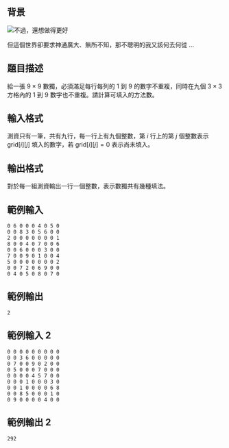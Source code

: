 ## 背景 ##

![不過，還想做得更好](http://i.imgur.com/PHbnGMp.png)

但這個世界卻要求神通廣大、無所不知，那不聰明的我又該何去何從 ...

## 題目描述 ##

給一張 $9 \times 9$ 數獨，必須滿足每行每列的 1 到 9 的數字不重複，同時在九個 $3 \times 3$ 方格內的 1 到 9 數字也不重複。請計算可填入的方法數。

## 輸入格式 ##

測資只有一筆，共有九行，每一行上有九個整數，第 $i$ 行上的第 $j$ 個整數表示 $\text{grid}[i][j]$ 填入的數字，若 $\text{grid}[i][j] = 0$ 表示尚未填入。

## 輸出格式 ##

對於每一組測資輸出一行一個整數，表示數獨共有幾種填法。

## 範例輸入 ##
```
0 6 0 0 0 4 0 5 0
0 0 8 3 0 5 6 0 0
2 0 0 0 0 0 0 0 1
8 0 0 4 0 7 0 0 6
0 0 6 0 0 0 3 0 0
7 0 0 9 0 1 0 0 4
5 0 0 0 0 0 0 0 2
0 0 7 2 0 6 9 0 0
0 4 0 5 0 8 0 7 0
```

## 範例輸出 ##
```
2
```

## 範例輸入 2 ##
```
0 0 0 0 0 0 0 0 0
0 0 3 6 0 0 0 0 0
0 7 0 0 9 0 2 0 0
0 5 0 0 0 7 0 0 0
0 0 0 0 4 5 7 0 0
0 0 0 1 0 0 0 3 0
0 0 1 0 0 0 0 6 8
0 0 8 5 0 0 0 1 0
0 9 0 0 0 0 4 0 0
```

## 範例輸出 2 ##
```
292
```